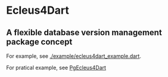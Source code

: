 # Ecleus4Dart
## A flexible database version management package concept

For example, see [./example/ecleus4dart_example.dart](./example/ecleus4dart_example.dart).

For pratical example, see [PgEcleus4Dart](https://github.com/dfeprado/PgEcleus4Dart)